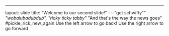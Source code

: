 ---
layout: slide
title: "Welcome to our second slide!"
---"get schwifty""
*"wobalubadubdub", "ricky ticky tabby"*
"And that's the way the news goes"
#pickle_rick_new_again
Use the left arrow to go back!
Use the right arrow to go forward
